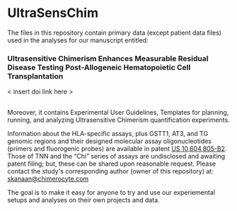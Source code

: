 # UltraSensChim
The files in this repository contain primary data (except patient data files) used in the analyses for our manuscript entitled:

### Ultrasensitive Chimerism Enhances Measurable Residual Disease Testing Post-Allogeneic Hematopoietic Cell Transplantation
< insert doi link here >
##
Moreover, it contains Experimental User Guidelines, Templates for planning, running, and analyzing Ultrasensitive Chimerism quantification experiments.

Information about the HLA-specific assays, plus GSTT1, AT3, and TG genomic regions and their designed molecular assay oligonucleotides (primers and fluorogenic probes) are available in patent [US 10,604,805-B2](https://patentcenter.uspto.gov/applications/14382105). Those of TNN and the “Chi” series of assays are undisclosed and awaiting patent filing; but, these can be shared upon reasonable request. Please contact the study's corresponding author (owner of this repository) at: skanaan@chimerocyte.com

The goal is to make it easy for anyone to try and use our experiemental setups and analyses on their own projects and data.
##
